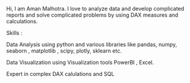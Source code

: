 Hi, I am Aman Malhotra. I love to analyze data and develop complicated reports and solve complicated problems by using DAX measures and calculations.

Skills :

Data Analysis using python and various libraries like pandas, numpy, seaborn , matplotlib , scipy, plotly, sklearn etc.

Data Visualization using Visualization tools PowerBI , Excel.

Expert in complex DAX calulations and SQL

<!---
aman-malhotra1/aman-malhotra1 is a ✨ special ✨ repository because its `README.md` (this file) appears on your GitHub profile.
You can click the Preview link to take a look at your changes.
--->
